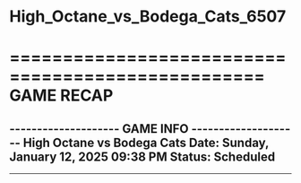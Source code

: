 # High_Octane_vs_Bodega_Cats_6507

==================================================
                    GAME RECAP
==================================================
-------------------- GAME INFO --------------------
High Octane vs Bodega Cats
Date: Sunday, January 12, 2025 09:38 PM
Status: Scheduled
--------------------------------------------------
--------------------------------------------------
